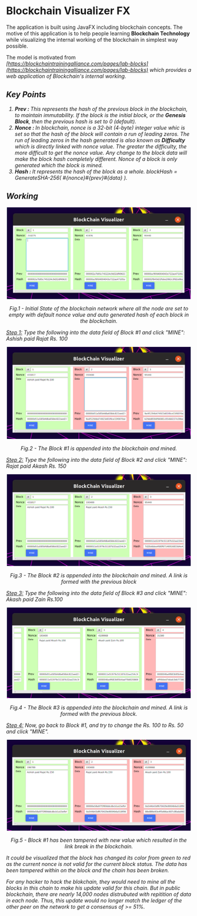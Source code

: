 
# Blockchain Visualizer FX

The application is built using JavaFX including blockchain concepts. The motive of this application is to help people learning **Blockchain Technology** while visualizing the internal working of the blockchain in simplest way possible.

The model is motivated from <i> [https://blockchaintrainingalliance.com/pages/lab-blocks](https://blockchaintrainingalliance.com/pages/lab-blocks)<i> which provides a web application of Blockchain's internal working.

## Key Points
  
1. <b>Prev : </b> This represents the hash of the previous block in the blockchain, to maintain immutability. If the block is the initial block, or the **Genesis Block**, then the previous hash is set to 0 (default).
2. <b> Nonce : </b> In blockchain, nonce is a 32-bit (4-byte) integer value whic is set so that the hash of the block will contain a run of leading zeros.
The run of leading zeros in the hash generated is also known as **Difficulty** which is directly linked with nonce value. The greater the difficulty, the more difficult to get the nonce value.
Any change to the block data will make the block hash completely different. Nonce of a block is only generated which the block is mined.
3. <b> Hash : </b> It represents the hash of the block as a whole.
	blockHash = GenerateSHA-256( #{nonce}#{prev}#{data} ).

## Working

<p align="center">
  <img src="https://github.com/ashishgopalhattimare/Blockchain_Visualizer_FX/blob/master/screenshots/screenshot1.png" width="500" title="screenshot1.png">
</p>
<p align="center"> <i> Fig.1 - Initial State of the blockchain network where all the node are set to empty with default nonce value and auto generated hash of each block in the blockchain. </i> </p>

<u>Step 1:</u>
Type the following into the data field of Block #1 and click "MINE":
<i>Ashish paid Rajat Rs. 100<i>

<p align="center">
  <img src="https://github.com/ashishgopalhattimare/Blockchain_Visualizer_FX/blob/master/screenshots/screenshot2.png" width="500" title="screenshot2.png">
</p>
<p align="center"> <i> Fig.2 - The Block #1 is appended into the blockchain and mined. </i> </p>

<u>Step 2:</u>
Type the following into the data field of Block #2 and click "MINE":
<i>Rajat paid Akash Rs. 150<i>

<p align="center">
  <img src="https://github.com/ashishgopalhattimare/Blockchain_Visualizer_FX/blob/master/screenshots/screenshot3.png" width="500" title="screenshot3.png">
</p>
<p align="center"> <i> Fig.3 - The Block #2 is appended into the blockchain and mined. A link is formed with the previous block </i> </p>

<u>Step 3:</u>
Type the following into the data field of Block #3 and click "MINE":
<i>Akash paid Zain Rs.100<i>

<p align="center">
  <img src="https://github.com/ashishgopalhattimare/Blockchain_Visualizer_FX/blob/master/screenshots/screenshot4.png" width="500" title="screenshot4.png">
</p>
<p align="center"> <i> Fig.4 - The Block #3 is appended into the blockchain and mined. A link is formed with the previous block. </i> </p>

<u>Step 4:</u>
Now, go back to Block #1, and try to change the Rs. 100 to Rs. 50 and click "MINE".

<p align="center">
  <img src="https://github.com/ashishgopalhattimare/Blockchain_Visualizer_FX/blob/master/screenshots/screenshot5.png" width="500" title="screenshot5.png">
</p>
<p align="center"> <i> Fig.5 - Block #1 has been tampered with new value which resulted in the link break in the blockchain. </i> </p>

It could be visualized that the block has changed its color from green to red as the current nonce is not valid for the current block status. The data has been tampered within on the block and the chain has been broken.

For any hacker to hack the blokchain, they would need to mine all the blocks in this chain to make his update valid for this chain. But in public blockchain, there are nearly 14,000 nodes distrubuted with repitition of data in each node. Thus, this update would no longer match the ledger of the other peer on the network to get a consensus of >= 51%.
